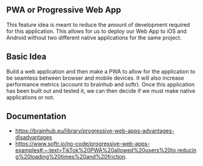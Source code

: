## PWA or Progressive Web App
This feature idea is meant to reduce the amount of development required for this application. This allows for us to deploy our Web App to iOS and Android without two different native applications for the same project.

## Basic Idea
Build a web application and then make a PWA to allow for the application to be seamless between browser and mobile devices. It will also increase performance metrics (account to brainhub and softr). Once this application has been built out and tested it, we can then decide if we must make native applications or not. 

## Documentation
- https://brainhub.eu/library/progressive-web-apps-advantages-disadvantages
- https://www.softr.io/no-code/progressive-web-apps-examples#:~:text=TikTok%20PWA%20allowed%20users%20to,reducing%20loading%20times%20and%20friction.